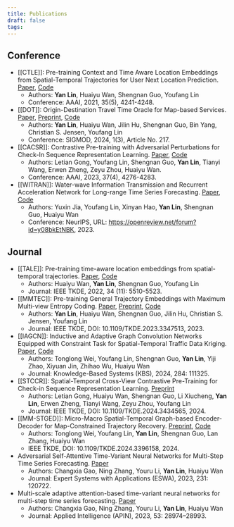 ```yaml
---
title: Publications
draft: false
tags:
---
```

## Conference

- [[CTLE]]: Pre-training Context and Time Aware Location Embeddings from Spatial-Temporal Trajectories for User Next Location Prediction. [Paper](https://ojs.aaai.org/index.php/AAAI/article/view/16548), [Code](https://github.com/Logan-Lin/CTLE)
	- Authors: **Yan Lin**, Huaiyu Wan, Shengnan Guo, Youfang Lin
	- Conference: AAAI, 2021, 35(5), 4241-4248.
- [[DOT]]: Origin-Destination Travel Time Oracle for Map-based Services. [Paper](https://dl.acm.org/doi/10.1145/3617337), [Preprint](https://arxiv.org/abs/2307.03048), [Code](https://github.com/Logan-Lin/DOT)
	- Authors: **Yan Lin**, Huaiyu Wan, Jilin Hu, Shengnan Guo, Bin Yang, Christian S. Jensen, Youfang Lin
	- Conference: SIGMOD, 2024, 1(3), Article No. 217.
- [[CACSR]]: Contrastive Pre-training with Adversarial Perturbations for Check-In Sequence Representation Learning. [Paper](https://ojs.aaai.org/index.php/AAAI/article/view/25546), [Code](https://github.com/LetianGong/CACSR)
	- Authors: Letian Gong, Youfang Lin, Shengnan Guo, **Yan Lin**, Tianyi Wang, Erwen Zheng, Zeyu Zhou, Huaiyu Wan.
	- Conference: AAAI, 2023, 37(4), 4276-4283.
- [[WITRAN]]: Water-wave Information Transmission and Recurrent Acceleration Network for Long-range Time Series Forecasting. [Paper](https://openreview.net/forum?id=y08bkEtNBK), [Code](https://github.com/Water2sea/WITRAN)
	- Authors: Yuxin Jia, Youfang Lin, Xinyan Hao, **Yan Lin**, Shengnan Guo, Huaiyu Wan
	- Conference: NeurIPS, URL: https://openreview.net/forum?id=y08bkEtNBK, 2023.

## Journal

- [[TALE]]: Pre-training time-aware location embeddings from spatial-temporal trajectories. [Paper](https://ieeexplore.ieee.org/abstract/document/9351627), [Code](https://github.com/Logan-Lin/TALE)
	- Authors: Huaiyu Wan, **Yan Lin**, Shengnan Guo, Youfang Lin
	- Journal: IEEE TKDE, 2022, 34 (11): 5510-5523.
- [[MMTEC]]: Pre-training General Trajectory Embeddings with Maximum Multi-view Entropy Coding. [Paper](https://ieeexplore.ieee.org/abstract/document/10375102), [Preprint](https://arxiv.org/abs/2207.14539), [Code](https://github.com/Logan-Lin/MMTEC)
	- Authors: **Yan Lin**, Huaiyu Wan, Shengnan Guo, Jilin Hu, Christian S. Jensen, Youfang Lin
	- Journal: IEEE TKDE, DOI: 10.1109/TKDE.2023.3347513, 2023.
- [[IAGCN]]: Inductive and Adaptive Graph Convolution Networks Equipped with Constraint Task for Spatial-Temporal Traffic Data Kriging. [Paper](https://www.sciencedirect.com/science/article/pii/S0950705123010730), [Code](https://github.com/wtl52656/IAGCN)
	- Authors: Tonglong Wei, Youfang Lin, Shengnan Guo, **Yan Lin**, Yiji Zhao, Xiyuan Jin, Zhihao Wu, Huaiyu Wan
	- Journal: Knowledge-Based Systems (KBS), 2024, 284: 111325.
- [[STCCR]]: Spatial-Temporal Cross-View Contrastive Pre-Training for Check-in Sequence Representation Learning. [Preprint](https://arxiv.org/abs/2407.15899)
	- Authors: Letian Gong, Huaiyu Wan, Shengnan Guo, Li Xiucheng, **Yan Lin**, Erwen Zheng, Tianyi Wang, Zeyu Zhou, Youfang Lin
	- Journal: IEEE TKDE, DOI: 10.1109/TKDE.2024.3434565, 2024.
- [[MM-STGED]]: Micro-Macro Spatial-Temporal Graph-based Encoder-Decoder for Map-Constrained Trajectory Recovery. [Preprint](https://arxiv.org/abs/2404.19141), [Code](https://github.com/wtl52656/MM-STGED)
	- Authors: Tonglong Wei, Youfang Lin, **Yan Lin**, Shengnan Guo, Lan Zhang, Huaiyu Wan
	- IEEE TKDE, DOI: 10.1109/TKDE.2024.3396158, 2024.
- Adversarial Self-Attentive Time-Variant Neural Networks for Multi-Step Time Series Forecasting. [Paper](https://www.sciencedirect.com/science/article/pii/S0957417423012241)
	- Authors: Changxia Gao, Ning Zhang, Youru Li, **Yan Lin**, Huaiyu Wan
	- Journal: Expert Systems with Applications (ESWA), 2023, 231: 120722.
- Multi-scale adaptive attention-based time-variant neural networks for multi-step time series forecasting. [Paper](https://link.springer.com/article/10.1007/s10489-023-05057-7)
	- Authors: Changxia Gao, Ning Zhang, Youru Li, **Yan Lin**, Huaiyu Wan
	- Journal: Applied Intelligence (APIN), 2023, 53: 28974–28993.
